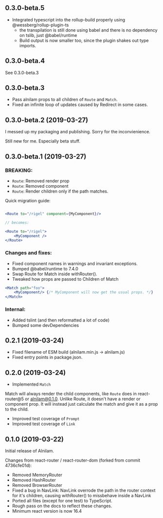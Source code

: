 ## 0.3.0-beta.5

* Integrated typescript into the rollup-build properly using @wessberg/rollup-plugin-ts
  * the transpilation is still done using babel and there is no dependency on tslib, just @babel/runtime
  * Build output is now smaller too, since the plugin shakes out type imports.

## 0.3.0-beta.4

See 0.3.0-beta.3

## 0.3.0-beta.3

* Pass alnilam props to all children of ```Route``` and ```Match```.
* Fixed an infinite loop of updates caused by Redirect in some cases.

## 0.3.0-beta.2 (2019-03-27)

I messed up my packaging and publishing. Sorry for the inconvienience.

Still new for me. Especially beta stuff.

## 0.3.0-beta.1 (2019-03-27)

### BREAKING:

* ```Route```: Removed render prop
* ```Route```: Removed component
* ```Route```: Render children only if the path matches.

Quick migration guide:

```jsx

<Route to="/rigel" component={MyComponent}/>

// becomes:

<Route to="/rigel">
	<MyComponent />
</Route>
```

### Changes and fixes:

* Fixed component names in warnings and invariant exceptions.
* Bumped @babel/runtime to 7.4.0
* Swap Route for Match inside withRouter().
* Tweaked how props are passed to Children of Match


```jsx
<Match path="foo">
	<MyComponent/> {/* MyComponent will now get the usual props. */}
</Match>
```


### Internal:

* Added tslint (and then reformatted a lot of code)
* Bumped some devDependencies

## 0.2.1 (2019-03-24)

* Fixed filename of ESM build (alnilam.min.js -> alnilam.js)
* Fixed entry points in package.json.

## 0.2.0 (2019-03-24)

* Implemented ```Match```

Match will always render the child components, like ```Route``` does in react-router@5 or alnilam@0.1.0. Unlike Route, it doesn't have a
render or component prop. It will instead just calculate the match and give it as a prop to the child.

* Improved test coverage of ```Prompt```
* Improved test coverage of ```Link```

## 0.1.0 (2019-03-22)

Initial release of Alnilam.

Changes from react-router / react-router-dom (forked from commit 4736cfe01d):

* Removed MemoryRouter
* Removed HashRouter
* Removed BrowserRouter
* Fixed a bug in NavLink: NavLink overrode the path in the router context for it's children, causing withRouter() to missbehave inside a NavLink
* Ported all files (except for one test) to TypeScript.
* Rough pass on the docs to reflect these changes.
* Minimum react version is now 16.4